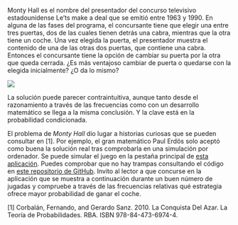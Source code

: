 Monty Hall es el nombre del presentador del concurso televisivo estadounidense Le’ts make a deal que se emitió entre 1963 y 1990. En alguna de las fases del programa, el concursante tiene que elegir una entre tres puertas, dos de las cuales tienen detrás una cabra, mientras que la otra tiene un coche. Una vez elegida la puerta, el presentador muestra el contenido de una de las otras dos puertas, que contiene una cabra. Entonces el concursante tiene la opción de cambiar su puerta por la otra que queda cerrada. ¿Es más ventajoso cambiar de puerta o quedarse con la elegida inicialmente? ¿O da lo mismo?

<img src='door.jpg' style='display:block;margin-left:auto;margin-right:auto;'/>

La solución puede parecer contraintuitiva, aunque tanto desde el razonamiento a través de las frecuencias como con un desarrollo matemático se llega a la misma conclusión. Y la clave está en la probabilidad condicionada.

El problema de _Monty Hall_ dio lugar a historias curiosas que se pueden consultar en 
[1]. Por ejemplo, el gran matemático Paul Erdös solo aceptó
como buena la solución real tras comprobarla en una simulación por ordenador.
Se puede simular el juego en la pestaña principal de
[esta aplicación](https://elcano.shinyapps.io/monty_hall/).
Puedes comprobar que no hay trampas consultando el código en [este repositorio de GitHub](). Invito al lector a que concurse en la aplicación que 
se muestra a continuación
durante un buen número de jugadas y
compruebe a través de las frecuencias relativas qué estrategia ofrece mayor
probabilidad de ganar el coche.

[1] Corbalán, Fernando, and Gerardo Sanz. 2010. La Conquista Del Azar. La Teoría de Probabilidades. RBA. ISBN 978-84-473-6974-4.